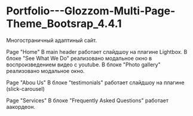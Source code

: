 # Portfolio---Glozzom-Multi-Page-Theme_Bootsrap_4.4.1
Многостраничный адаптиный сайт.

  Page "Home"
В main header работает слайдшоу на плагине Lightbox.
В блоке "See What We Do" реализовано модальное окно в воспроизведением видео с youtube. 
В блоке "Photo gallery" реализовано модальное окно. 
  
  Page "Abou Us"
В блоке "testimonials" работает слайдшоу на плагине (slick-carousel) 

  Page "Services"
В блоке "Frequently Asked Questions" работает аакордеон.
